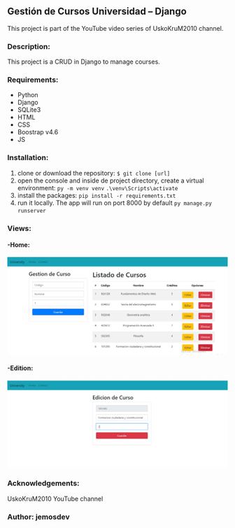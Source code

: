 ## Gestión de Cursos Universidad – Django
This project is part of the YouTube video series of UskoKruM2010 channel.

### **Description:**
This project is a CRUD in Django to manage courses.

### **Requirements:**
- Python
- Django
- SQLite3
- HTML
- CSS
- Boostrap v4.6
- JS

### **Installation:**

1. clone or download the repository:
`$ git clone [url]`
2. open the console and inside de project directory, create a virtual environment:
`py -m venv venv`
`.\venv\Scripts\activate`
3. install the packages:
`pip install -r requirements.txt`
4. run it locally. The app will run on port 8000 by default
`py manage.py runserver`

### **Views:**

#### -Home:
![](https://github.com/jemosdev/Gestion-Cursos-Universidad/blob/main/gestioncursos01.jpg)

#### -Edition:
![](https://github.com/jemosdev/Gestion-Cursos-Universidad/blob/main/gestioncursos02.jpg)

### Acknowledgements:
UskoKruM2010 YouTube channel

### Author: jemosdev
